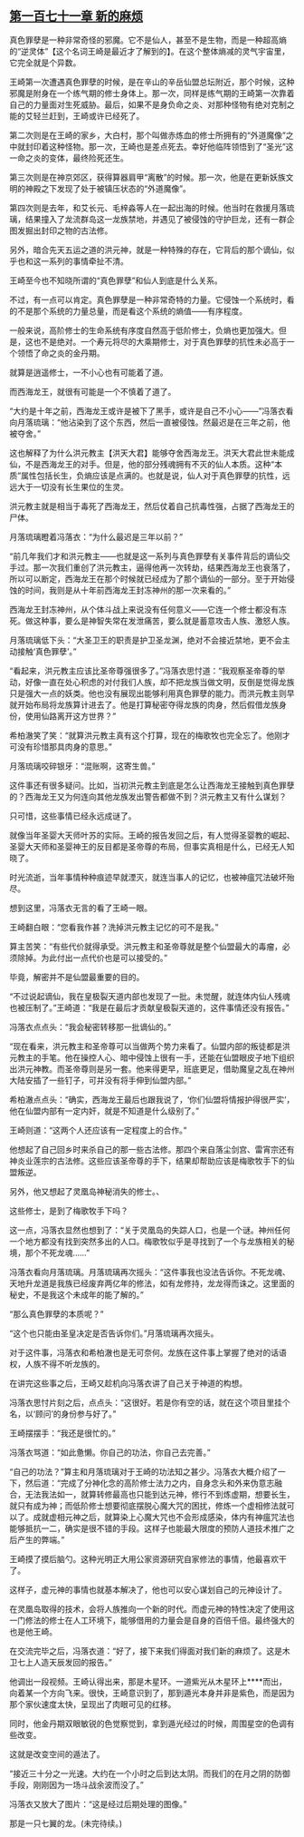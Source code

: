 ## [第一百七十一章 新的麻烦](https://www.xxbiquge.com/11_11207/9099693.html)


  真色罪孽是一种非常奇怪的邪魔。它不是仙人，甚至不是生物，而是一种超高熵的“逆灵体”【这个名词王崎是最近才了解到的】。在这个整体熵减的灵气宇宙里，它完全就是个异数。

  王崎第一次遭遇真色罪孽的时候，是在辛山的辛岳仙盟总坛附近，那个时候，这种邪魔是附身在一个练气期的修士身体上。那一次，同样是练气期的王崎第一次靠着自己的力量面对生死威胁。最后，如果不是身负命之炎、对那种怪物有绝对克制之能的艾轻兰赶到，王崎或许已经死了。

  第二次则是在王崎的家乡，大白村，那个叫做赤炼血的修士所拥有的“外道魔像”之中就封印着这种怪物。那一次，王崎也是差点死去。幸好他临阵领悟到了“圣光”这一命之炎的变体，最终险死还生。

  第三次则是在神京郊区，获得算器肩甲“离散”的时候。那一次，他是在更新妖族文明的神殿之下发现了处于被镇压状态的“外道魔像”。

  第四次则是去年，和艾长元、毛梓淼等人在一起出海的时候。他当时在救援月落琉璃，结果撞入了龙流群岛这一龙族禁地，并遇见了被侵蚀的守护巨龙，还有一群企图发掘出封印之物的古法修。

  另外，暗合先天五运之道的洪元神，就是一种特殊的存在，它背后的那个谪仙，似乎也和这一系列的事情牵扯不清。

  王崎至今也不知晓所谓的“真色罪孽”和仙人到底是什么关系。

  不过，有一点可以肯定。真色罪孽是一种非常奇特的力量。它侵蚀一个系统时，看的不是那个系统的力量总量，而是看这个系统的熵值——有序程度。

  一般来说，高阶修士的生命系统有序度自然高于低阶修士，负熵也更加强大。但是，这也不是绝对。一个寿元将尽的大乘期修士，对于真色罪孽的抗性未必高于一个领悟了命之炎的金丹期。

  就算是逍遥修士，一不小心也有可能着了道。

  而西海龙王，就很有可能是一个不慎着了道了。

  “大约是十年之前，西海龙王或许是被下了黑手，或许是自己不小心——”冯落衣看向月落琉璃：“他沾染到了这个东西，然后一直被侵蚀。然最迟是在三年之前，他被夺舍。”

  这也解释了为什么洪元教主【洪天大君】能够夺舍西海龙王。洪天大君此世未能成仙，不是西海龙王的对手。但是，他的部分残魂拥有不灭的仙人本质。这种“本质”属性包括长生，负熵应该是点满的。也就是说，仙人对于真色罪孽的抗性，远远大于一切没有长生果位的生灵。

  洪元教主就是相当于毒死了西海龙王，然后仗着自己抗毒性强，占据了西海龙王的尸体。

  月落琉璃瞪着冯落衣：“为什么最迟是三年以前？”

  “前几年我们才和洪元教主——也就是这一系列与真色罪孽有关事件背后的谪仙交手过。那一次我们重创了洪元教主，逼得他再一次转劫，结果西海龙王也衰落了，所以可以断定，西海龙王在那个时候就已经成为了那个谪仙的一部分。至于开始侵蚀的时间，我则是从十年前西海龙王封冻神州的那一次来看的。”

  西海龙王封冻神州，从个体斗战上来说没有任何意义——它连一个修士都没有冻死。做这种事，要么是神智失常在发泄痛苦，要么就是蓄意攻击人族、激怒人族。

  月落琉璃低下头：“大圣卫王的职责是护卫圣龙渊，绝对不会接近禁地，更不会主动接触‘真色罪孽’。”

  “看起来，洪元教主应该比圣帝尊强很多了。”冯落衣思忖道：“我观察圣帝尊的举动，好像一直在处心积虑的对付我们人族，却不把龙族当做文明，反倒是觉得龙族只是强大一点的妖类。他也没有展现出能够利用真色罪孽的能力。而洪元教主则早就开始布局将龙族算计进去了。他是打算秘密夺得龙族的肉身，然后假借龙族身份，使用仙路离开这方世界？”

  希柏澈笑了笑：“就算洪元教主真有这个打算，现在的梅歌牧也完全忘了。他刚才可没有珍惜那具肉身的意思。”

  月落琉璃咬碎银牙：“混账啊，这寄生兽。”

  这件事还有很多疑问。比如，当初洪元教主到底是怎么让西海龙王接触到真色罪孽的？西海龙王又为何连向其他龙族发出警告都做不到？洪元教主又有什么谋划？

  只可惜，这些事情已经永远成谜了。

  就像当年圣婴大天师叶苏的实际。王崎的报告发回之后，有人觉得圣婴教的崛起、圣婴大天师和圣婴神王的反目都是圣帝尊的布局，但事实真相是什么，已经无人知晓了。

  时光流逝，当年事情种种痕迹早就湮灭，就连当事人的记忆，也被神瘟咒法破坏殆尽。

  想到这里，冯落衣无言的看了王崎一眼。

  王崎翻白眼：“您看我作甚？洗掉洪元教主记忆的可不是我。”

  算主苦笑：“有些代价就得承受。洪元教主和圣帝尊就是整个仙盟最大的毒瘤，必须除掉。为此付出一点代价也是可以接受的。”

  毕竟，解密并不是仙盟最重要的目的。

  “不过说起谪仙，我在皇极裂天道内部也发现了一批。未觉醒，就连体内仙人残魂也被压制了。”王崎道：“我是在最后才贡献皇极裂天道的，这件事情还没有报告。”

  冯落衣点点头：“我会秘密转移那一批谪仙的。”

  “现在看来，洪元教主和圣帝尊可以当做两个势力来看了。仙盟内部的叛徒都是洪元教主的手笔。他在操控人心、暗中侵蚀上很有一手，还能在仙盟眼皮子地下组织出洪元神教。而圣帝尊则是另一套。他来得更早，班底更足，借助魔皇之乱在神州大陆安插了一些钉子，可并没有将手伸到仙盟内部。”

  希柏澈点点头：“确实，西海龙王最后也跟我说了，‘你们仙盟将情报护得很严实’，他在仙盟内部有一定内奸，就是不知道是什么级别了。”

  王崎则道：“这两个人还应该有一定程度上的合作。”

  他想起了自己回乡时来杀自己的那一些古法修。那四个来自落尘剑宫、雷宵宗还有神炎业莲宗的古法修。这些应该圣帝尊的手下，结果却帮助应该是梅歌牧手下的仙盟叛逆。

  另外，他又想起了灵凰岛神秘消失的修士。、

  这些修士，是到了梅歌牧手下吗？

  这一点，冯落衣显然也想到了：“关于灵凰岛的失踪人口，也是一个谜。神州任何一个地方都没有找到突然多出的人口。梅歌牧似乎是寻找到了一个与龙族相关的秘境，那个不死龙魂……”

  冯落衣看向月落琉璃。月落琉璃再次摇头：“这件事我也没法告诉你。不死龙魂、天地升龙道是我族已经废弃两亿年的修法，如有龙修持，龙龙得而诛之。这里面的秘史，不是我这个未成年的能了解的。”

  “那么真色罪孽的本质呢？”

  “这个也只能由圣皇决定是否告诉你们。”月落琉璃再次摇头。

  对于这件事，冯落衣和希柏澈也是无可奈何。龙族在这件事上掌握了绝对的话语权，人族不得不听龙族的。

  在讲完这些事之后，王崎又趁机向冯落衣讲了自己关于神道的构想。

  冯落衣思忖片刻之后，点点头：“这很好。若是你有空的话，就在这个项目里挂个名，以‘顾问’的身份参与好了。”

  王崎摆摆手：“我还是很忙的。”

  冯落衣骂道：“如此惫懒。你自己的功法，你自己去完善。”

  “自己的功法？”算主和月落琉璃对于王崎的功法知之甚少。冯落衣大概介绍了一下，然后道：“完成了分神化念的高阶修士法力之内，自身念头和外来伪意志融合，无法我法如一，就算转修最高也只能到达元神，修行不到炼虚期，想要长生，就只有成为神；而低阶修士想要彻底摆脱心魔大咒的困扰，修炼一个虚相修法就可以了。成就虚相元神之后，就算染上心魔大咒也不会形成感染，体内有神瘟咒法也能够抵抗一二，确实是很不错的手段。这样子也能最大限度的预防人道技术推广之后产生的弊端。”

  王崎摸了摸后脑勺。这种光明正大用公家资源研究自家修法的事情，他最喜欢干了。

  这样子，虚元神的事情也就基本解决了，他也可以安心谋划自己的元神设计了。

  在灵凰岛取得的技术，会将人族推向一个新的时代。而虚元神的特性决定了使用这一门修法的修士在人工环境下，能够借用的力量会是自身的百倍千倍。最终强大的也是他王崎。

  在交流完毕之后，冯落衣道：“好了，接下来我们得面对我们新的麻烦了。这是木卫七上人造天辰发回的报告。”

  他调出一段视频。王崎认得出来，那是木星环。一道紫光从木星环上****而出，向着某一个方向飞来。很快，王崎意识到了，那到遁光本身并非是紫色，而是因为那个家伙速度太快，呈现出了肉眼可见的红移。

  同时，他金丹期双眼敏锐的色觉察觉到，拿到遁光经过的时候，周围星空的色调有些改变。

  这就是改变空间的遁法了。

  “接近三十分之一光速。大约在一个小时之后到达太阴。而我们的在月之阴的防御手段，刚刚因为一场斗战余波而没了。”

  冯落衣又放大了图片：“这是经过后期处理的图像。”

  那是一只七翼的龙。(未完待续。)
